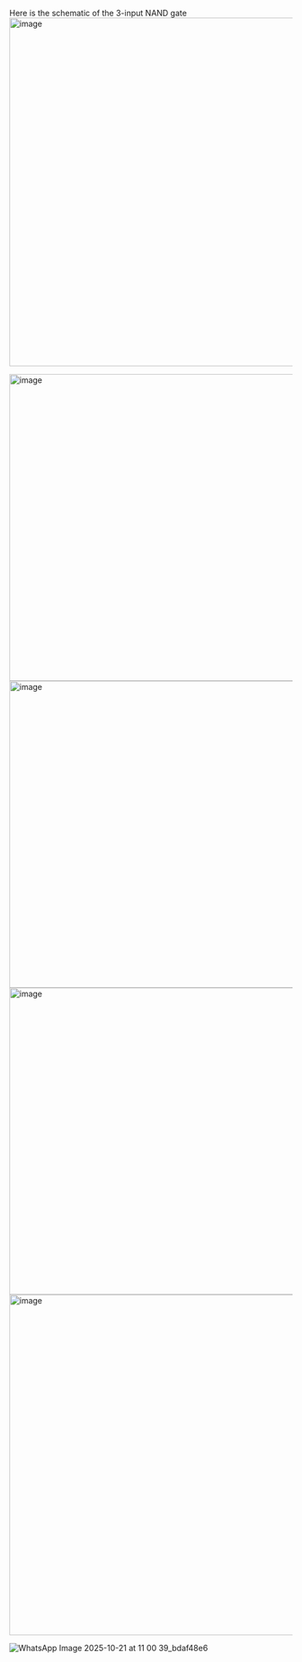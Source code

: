 Here is the schematic of the 3-input NAND gate
<img width="821" height="619" alt="image" src="https://github.com/user-attachments/assets/faa1c80d-9bb2-407e-bf0d-260ebf985995" />

<img width="821" height="545" alt="image" src="https://github.com/user-attachments/assets/f73896c5-9fe3-4761-b65a-7d45f18c62d6" />

<img width="821" height="545" alt="image" src="https://github.com/user-attachments/assets/f7ba9a24-5712-4575-b71c-d8d2d0ba61d7" />


<img width="821" height="545" alt="image" src="https://github.com/user-attachments/assets/94f26f03-9f00-432c-9004-d5d19d51cc42" />


<img width="821" height="605" alt="image" src="https://github.com/user-attachments/assets/a42fe45f-7cae-4012-87c9-744eab350ded" />


![WhatsApp Image 2025-10-21 at 11 00 39_bdaf48e6](https://github.com/user-attachments/assets/fa5e40e0-9251-4fa4-85c0-19bd43796ef1)
